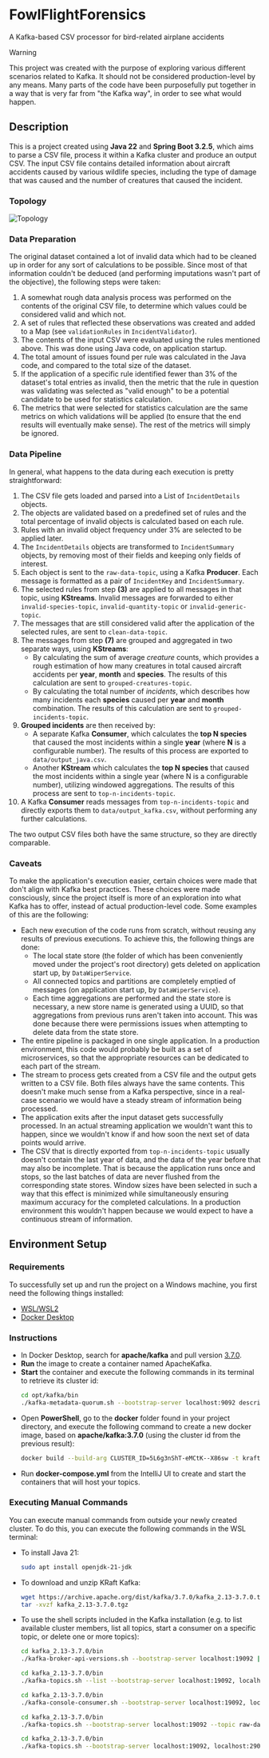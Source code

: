 # FowlFlightForensics
A Kafka-based CSV processor for bird-related airplane accidents

> [!WARNING]
> This project was created with the purpose of exploring various different scenarios related to Kafka. It should not be
> considered production-level by any means. Many parts of the code have been purposefully put together in a way that is
> very far from "the Kafka way", in order to see what would happen.

## Description
This is a project created using **Java 22** and **Spring Boot 3.2.5**, which aims to parse a CSV file, process it within
a Kafka cluster and produce an output CSV. The input CSV file contains detailed information about aircraft accidents caused
by various wildlife species, including the type of damage that was caused and the number of creatures that caused the incident.

### Topology
![Topology](diagrams/FowlFlightForensics.drawio.png "Topology")

### Data Preparation
The original dataset contained a lot of invalid data which had to be cleaned up in order for any sort of calculations to be
possible. Since most of that information couldn't be deduced (and performing imputations wasn't part of the objective),
the following steps were taken:
1. A somewhat rough data analysis process was performed on the contents of the original CSV file, to determine which values
   could be considered valid and which not.
2. A set of rules that reflected these observations was created and added to a Map (see `validationRules` in `IncidentValidator`).
3. The contents of the input CSV were evaluated using the rules mentioned above. This was done using Java code, on
   application startup. 
4. The total amount of issues found per rule was calculated in the Java code, and compared to the total size of the dataset.
5. If the application of a specific rule identified fewer than 3% of the dataset's total entries as invalid, then the metric
   that the rule in question was validating was selected as "valid enough" to be a potential candidate to be used for statistics
   calculation.
6. The metrics that were selected for statistics calculation are the same metrics on which validations will be applied
   (to ensure that the end results will eventually make sense). The rest of the metrics will simply be ignored.

### Data Pipeline
In general, what happens to the data during each execution is pretty straightforward:
1. The CSV file gets loaded and parsed into a List of `IncidentDetails` objects.
2. The objects are validated based on a predefined set of rules and the total percentage of invalid objects is calculated
   based on each rule.
3. Rules with an invalid object frequency under 3% are selected to be applied later.
4. The `IncidentDetails` objects are transformed to `IncidentSummary` objects, by removing most of their fields and keeping
   only fields of interest.
5. Each object is sent to the `raw-data-topic`, using a Kafka **Producer**. Each message is formatted as a pair of `IncidentKey`
   and `IncidentSummary`.
6. The selected rules from step **(3)** are applied to all messages in that topic, using **KStreams**. Invalid messages are
   forwarded to either `invalid-species-topic`, `invalid-quantity-topic` or `invalid-generic-topic`.
7. The messages that are still considered valid after the application of the selected rules, are sent to `clean-data-topic`. 
8. The messages from step **(7)** are grouped and aggregated in two separate ways, using **KStreams**:
   - By calculating the sum of average _creature_ counts, which provides a rough estimation of how many creatures in total
     caused aircraft accidents per **year**, **month** and **species**. The results of this calculation are sent to `grouped-creatures-topic`.
   - By calculating the total number of _incidents_, which describes how many incidents each **species** caused per **year** and
     **month** combination. The results of this calculation are sent to `grouped-incidents-topic`.
9. **Grouped incidents** are then received by:
   - A separate Kafka **Consumer**, which calculates the **top N species** that caused the most incidents within a single
     **year** (where **N** is a configurable number). The results of this process are exported to `data/output_java.csv`.
   - Another **KStream** which calculates the **top N species** that caused the most incidents within a single year (where
     N is a configurable number), utilizing windowed aggregations. The results of this process are sent to `top-n-incidents-topic`. 
10. A Kafka **Consumer** reads messages from `top-n-incidents-topic` and directly exports them to `data/output_kafka.csv`,
    without performing any further calculations.

The two output CSV files both have the same structure, so they are directly comparable.

### Caveats
To make the application's execution easier, certain choices were made that don't align with Kafka best practices. These choices
were made consciously, since the project itself is more of an exploration into what Kafka has to offer, instead of actual
production-level code. Some examples of this are the following:
- Each new execution of the code runs from scratch, without reusing any results of previous executions. To achieve this,
  the following things are done:
  - The local state store (the folder of which has been conveniently moved under the project's root directory) gets deleted
    on application start up, by `DataWiperService`.
  - All connected topics and partitions are completely emptied of messages (on application start up, by `DataWiperService`).
  - Each time aggregations are performed and the state store is necessary, a new store name is generated using a UUID, so
    that aggregations from previous runs aren't taken into account. This was done because there were permissions issues
    when attempting to delete data from the state store.
- The entire pipeline is packaged in one single application. In a production environment, this code would probably be built
  as a set of microservices, so that the appropriate resources can be dedicated to each part of the stream.
- The stream to process gets created from a CSV file and the output gets written to a CSV file. Both files always have the
  same contents. This doesn't make much sense from a Kafka perspective, since in a real-case scenario we would have a steady
  stream of information being processed.
- The application exits after the input dataset gets successfully processed. In an actual streaming application we wouldn't
  want this to happen, since we wouldn't know if and how soon the next set of data points would arrive.
- The CSV that is directly exported from `top-n-incidents-topic` usually doesn't contain the last year of data, and the
  data of the year before that may also be incomplete. That is because the application runs once and stops, so the last
  batches of data are never flushed from the corresponding state stores. Window sizes have been selected in such a way that
  this effect is minimized while simultaneously ensuring maximum accuracy for the completed calculations. In a production
  environment this wouldn't happen because we would expect to have a continuous stream of information.

## Environment Setup
### Requirements
To successfully set up and run the project on a Windows machine, you first need the following things installed:
- [WSL/WSL2](https://learn.microsoft.com/en-us/windows/wsl/install)
- [Docker Desktop](https://docs.docker.com/desktop/install/windows-install/)

### Instructions
- In Docker Desktop, search for **apache/kafka** and pull version [3.7.0](https://hub.docker.com/layers/apache/kafka/3.7.0/images/sha256-3e324d2bd331570676436b24f625e5dcf1facdfbd62efcffabc6b69b1abc13cc).
- **Run** the image to create a container named ApacheKafka.
- **Start** the container and execute the following commands in its terminal to retrieve its cluster id:
  ```bash
  cd opt/kafka/bin
  ./kafka-metadata-quorum.sh --bootstrap-server localhost:9092 describe --status
  ```
- Open **PowerShell**, go to the **docker** folder found in your project directory, and execute the following command
  to create a new docker image, based on **apache/kafka:3.7.0** (using the cluster id from the previous result):
  ```bash
  docker build --build-arg CLUSTER_ID=5L6g3nShT-eMCtK--X86sw -t kraft-kafka -f Dockerfile .
  ```
- Run **docker-compose.yml** from the IntelliJ UI to create and start the containers that will host your topics.

### Executing Manual Commands
You can execute manual commands from outside your newly created cluster.
To do this, you can execute the following commands in the WSL terminal:
- To install Java 21:
  ```bash
  sudo apt install openjdk-21-jdk
  ```
- To download and unzip KRaft Kafka:
  ```bash
  wget https://archive.apache.org/dist/kafka/3.7.0/kafka_2.13-3.7.0.tgz
  tar -xvzf kafka_2.13-3.7.0.tgz
  ```
- To use the shell scripts included in the Kafka installation (e.g. to list available cluster members, list all topics,
  start a consumer on a specific topic, or delete one or more topics):
  ```bash
  cd kafka_2.13-3.7.0/bin
  ./kafka-broker-api-versions.sh --bootstrap-server localhost:19092 | awk '/id/{print $1}' | sort
  ```
  ```bash
  cd kafka_2.13-3.7.0/bin
  ./kafka-topics.sh --list --bootstrap-server localhost:19092, localhost:29092
  ```
  ```bash
  cd kafka_2.13-3.7.0/bin
  ./kafka-console-consumer.sh --bootstrap-server localhost:19092, localhost:29092 --topic raw-data-topic --from-beginning
  ```
  ```bash
  cd kafka_2.13-3.7.0/bin
  ./kafka-topics.sh --bootstrap-server localhost:19092 --topic raw-data-topic --delete
  ```
  ```bash
  cd kafka_2.13-3.7.0/bin
  ./kafka-topics.sh --bootstrap-server localhost:19092, localhost:29092 --delete --topic 'kafka-stream-.*'
  ```
